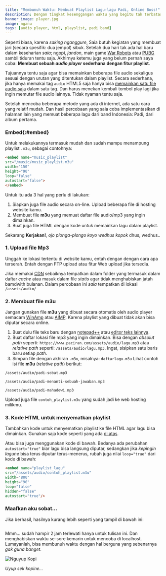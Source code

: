 ```yaml
---
title: "Membunuh Waktu: Membuat Playlist Lagu-lagu Padi, Online Boss!"
description: Dengan tingkat kesenggangan waktu yang begitu tak terbatas,
banner_image: player.jpg
image: nganu
tags: [audio player, html, playslist, padi band]
---
```

Seperti biasa, karena _saking nganggure_, Saia butuh kegiatan yang membuat jari (secara spesifik: dua jempol) sibuk. Setelah dua hari tak ada hal baru dalam keseharian _saia_; ngopi, _jandon_, main game [War Robots](https://warrobots.net/en) atau [PUBG](http://www.pubgmobile.com/en-US) sambil tiduran tentu saja. Akhirnya ketemu juga yang belum pernah saya coba: **Membuat sebuah _audio player_ sederhana dengan fitur playlist**. 
<!--more-->

Tujuannya tentu saja agar bisa memainkan beberapa file audio sekaligus sesuai dengan urutan yang ditentukan dalam playlist. Secara sederhana, jika hanya memakai tag `audio` HTML5 saja hanya bisa [memainkan satu file audio saja](https://www.knoacc.org/2012/10/menambah-audio-ke-blog-web-dengan-html5.html) dalam satu tag. Dan harus menekan kembali tombol play lagi jika ingin memutar file audio lainnya. Tidak nyaman tentu saja.

Setelah mencoba beberapa metode yang ada di internet, ada satu cara yang relatif mudah. Dan hasil percobaan yang saia coba implementasikan di halaman lain yang memuat beberapa lagu dari band Indonesia: Padi, dari album pertama.

### Embed{:#embed}

Untuk melakukannya termasuk mudah dan sudah mampu menampung playlist `.m3u`, sebagai contohnya:

```html
<embed name="music_playlist"
src="/music/music_playlist.m3u"
width="150"
height="90"
loop="false"
autostart="false">
</embed>
```

Untuk itu ada 3 hal yang perlu di lakukan:
1. Siapkan juga file audio secara on-line. Upload beberapa file di hosting website kamu.
2. Membuat file **m3u** yang memuat daftar file audio/mp3 yang ingin dimainkan.
3. Buat juga file HTML dengan kode untuk memainkan lagu dalam playlist.

Sekarang **Kerjakan!**, _ojo plonga-plongo koyo wedhus kopok_ dhus, wedhus..

### 1. Upload file Mp3

Unggah ke lokasi tertentu di website kamu, entah dengan dengan cara apa terserah. Entah dengan FTP upload atau fitur Web upload jika tersedia.

Jika memakai [CDN](https://en.wikipedia.org/wiki/Content_delivery_network) sebaiknya tempatkan dalam folder yang termasuk dalam daftar _cache_ atau masuk dalam file _statis_ agar tidak menghabiskan jatah bamdwith bulanan. Dalam percobaan ini _saia_ tempatkan di lokasi `/assets/audio/`

### 2. Membuat file m3u

Jangan gunakan file **m3u** yang dibuat secara otomatis oleh audio player semacam [WinAmp](http://www.winamp.com/index.html) atau [AIMP](https://aimp.ru). Karena playlist yang dibuat tidak akan bisa diputar secara online.

1. Buat dulu file teks baru dengan [notepad++](https://notepad-plus-plus.org/download/v7.5.8.html) atau [editor teks lainnya](https://mi.knoacc.org/aplikasi-editor-kode-sumber-terbaik-web-developer-progammer).
2. Buat daftar lokasi file mp3 yang ingin dimainkan. Bisa dengan _absolut path_ seperti: `https://www.paciran.com/assets/audio/lagu.mp3` atau _relative path_ seperti: `/assets/audio/lagu.mp3`. Ingat, sisipkan satu baris baru setiap _path_.
3. Simpan file dengan akhiran `.m3u`, misalnya: `daftarlagu.m3u` 
Lihat contoh isi file **m3u** (_relative path_) berikut:

```plain
/assets/audio/padi-sobat.mp3

/assets/audio/padi-menanti-sebuah-jawaban.mp3

/assets/audio/padi-mahadewi.mp3
```

Upload juga file `contoh_playlist.m3u` yang sudah jadi ke web hosting milikmu.

### 3. Kode HTML untuk menyematkan playlist

Tambahkan kode untuk menyematkan playlist ke file HTML agar lagu bisa dimainkan. Gunakan saja kode seperti yang ada [di atas](#embed).

Atau bisa juga menggunakan kode di bawah. Bedanya ada perubahan `autostart="true"` biar lagu bisa langsung diputar, sedangkan jika _kepingin lagune_ bisa terus diputar terus-menerus, rubah juga nilai `loop="true"` dari kode di bawah:

```html
<embed name="playlist_lagu"
src="/assets/audio/contoh_playlist.m3u"
width="800"
height="90"
loop="false"
hidden="false"
autostart="true"/>

```

### Maafkan aku sobat...

Jika berhasil, hasilnya kurang lebih seperti yang tampil di bawah ini:

<div class="responsive-video"><embed class="responsive-item" name="playlist_lagu"
src="/assets/audio/contoh_playlist.m3u"
width="800"
height="90"
loop="false"
hidden="false"
autostart="true" /></div>

Mmm... sudah hampir 2 jam terlewati hanya untuk tulisan ini. Dan menghabiskan waktu se-sore kemarin untuk mencoba di localhost. Lumayanlah, bisa membunuh waktu dengan hal berguna yang sebenarnya _gak guna banget_.

![Nguyup Kopi](ngopi.jpg)

_Uyup sek kopine..._
